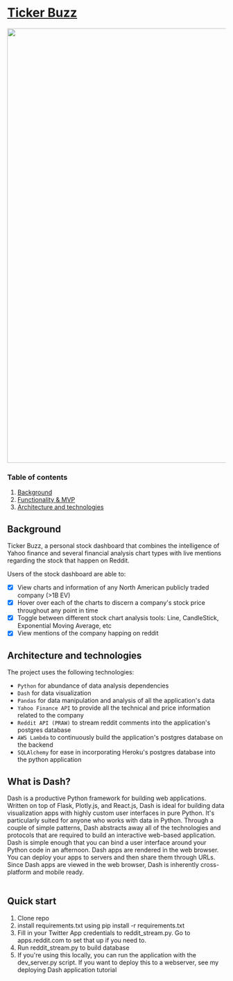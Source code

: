 # [Ticker Buzz](https://ticker-buzz.herokuapp.com/)

<img src="assets/ticker-buzz.gif" width="1000">

### Table of contents
1. [Background](#background)
2. [Functionality & MVP](#functionality)
3. [Architecture and technologies](#technologies)

## <a name="background"></a> Background

Ticker Buzz, a personal stock dashboard that combines the intelligence of Yahoo finance and several financial analysis chart types with live mentions regarding the stock that happen on Reddit.

Users of the stock dashboard are able to:

- [x] View charts and information of any North American publicly traded company (>1B EV)
- [x] Hover over each of the charts to discern a company's stock price throughout any point in time
- [x] Toggle between different stock chart analysis tools: Line, CandleStick, Exponential Moving Average, etc
- [x] View mentions of the company happing on reddit

## <a name="technologies"></a> Architecture and technologies

The project uses the following technologies:

* `Python` for abundance of data analysis dependencies
* `Dash` for data visualization
* `Pandas` for data manipulation and analysis of all the application's data
* `Yahoo Finance API` to provide all the technical and price information related to the company
* `Reddit API (PRAW)` to stream reddit comments into the application's postgres database
* `AWS Lambda` to continuously build the application's postgres database on the backend
* `SQLAlchemy` for ease in incorporating Heroku's postgres database into the python application

## What is Dash?
Dash is a productive Python framework for building web applications.
Written on top of Flask, Plotly.js, and React.js, Dash is ideal for building data visualization apps with highly custom user interfaces in pure Python. It's particularly suited for anyone who works with data in Python.
Through a couple of simple patterns, Dash abstracts away all of the technologies and protocols that are required to build an interactive web-based application. Dash is simple enough that you can bind a user interface around your Python code in an afternoon.
Dash apps are rendered in the web browser. You can deploy your apps to servers and then share them through URLs. Since Dash apps are viewed in the web browser, Dash is inherently cross-platform and mobile ready.
<br></br>

## Quick start
1. Clone repo
2. install requirements.txt using pip install -r requirements.txt
3. Fill in your Twitter App credentials to reddit_stream.py. Go to apps.reddit.com to set that up if you need to.
4. Run reddit_stream.py to build database
5. If you're using this locally, you can run the application with the dev_server.py script. If you want to deploy this to a webserver, see my deploying Dash application tutorial
